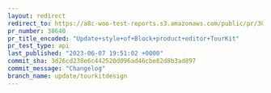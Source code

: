 ```yaml
---
layout: redirect
redirect_to: https://a8c-woo-test-reports.s3.amazonaws.com/public/pr/38640/api/index.html
pr_number: 38640
pr_title_encoded: "Update+style+of+Block+product+editor+TourKit"
pr_test_type: api
last_published: "2023-06-07 19:51:02 +0000"
commit_sha: 3d26cd238e6c442520d096ad46cbe82d8b3ad897
commit_message: "Changelog"
branch_name: update/tourkitdesign
---
```


